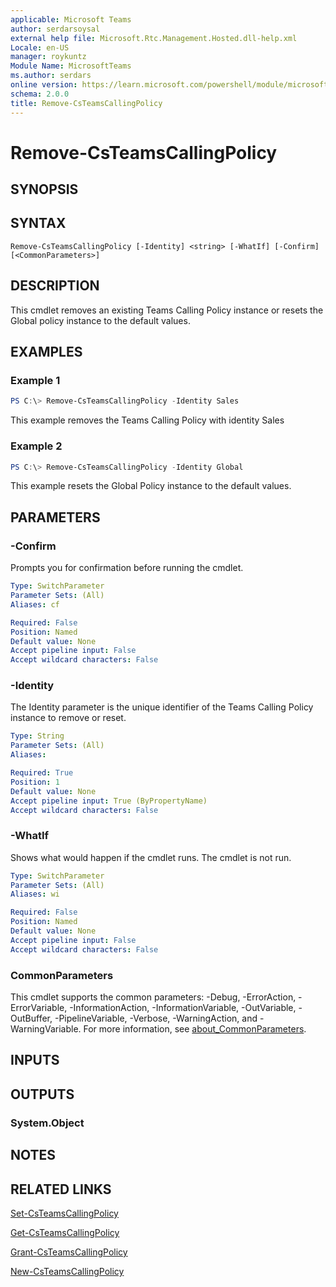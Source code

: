 ```yaml
---
applicable: Microsoft Teams
author: serdarsoysal
external help file: Microsoft.Rtc.Management.Hosted.dll-help.xml
Locale: en-US
manager: roykuntz
Module Name: MicrosoftTeams
ms.author: serdars
online version: https://learn.microsoft.com/powershell/module/microsoftteams/remove-csteamscallingpolicy
schema: 2.0.0
title: Remove-CsTeamsCallingPolicy
---
```


# Remove-CsTeamsCallingPolicy

## SYNOPSIS

## SYNTAX

```
Remove-CsTeamsCallingPolicy [-Identity] <string> [-WhatIf] [-Confirm] [<CommonParameters>]
```

## DESCRIPTION
 This cmdlet removes an existing Teams Calling Policy instance or resets the Global policy instance to the default values.

## EXAMPLES

### Example 1
```powershell
PS C:\> Remove-CsTeamsCallingPolicy -Identity Sales
```

This example removes the Teams Calling Policy with identity Sales

### Example 2
```powershell
PS C:\> Remove-CsTeamsCallingPolicy -Identity Global
```

This example resets the Global Policy instance to the default values.

## PARAMETERS

### -Confirm
Prompts you for confirmation before running the cmdlet.

```yaml
Type: SwitchParameter
Parameter Sets: (All)
Aliases: cf

Required: False
Position: Named
Default value: None
Accept pipeline input: False
Accept wildcard characters: False
```

### -Identity
 The Identity parameter is the unique identifier of the Teams Calling Policy instance to remove or reset.

```yaml
Type: String
Parameter Sets: (All)
Aliases:

Required: True
Position: 1
Default value: None
Accept pipeline input: True (ByPropertyName)
Accept wildcard characters: False
```

### -WhatIf
Shows what would happen if the cmdlet runs.
The cmdlet is not run.

```yaml
Type: SwitchParameter
Parameter Sets: (All)
Aliases: wi

Required: False
Position: Named
Default value: None
Accept pipeline input: False
Accept wildcard characters: False
```

### CommonParameters
This cmdlet supports the common parameters: -Debug, -ErrorAction, -ErrorVariable, -InformationAction, -InformationVariable, -OutVariable, -OutBuffer, -PipelineVariable, -Verbose, -WarningAction, and -WarningVariable. For more information, see [about_CommonParameters](https://go.microsoft.com/fwlink/?LinkID=113216).

## INPUTS

## OUTPUTS

### System.Object

## NOTES

## RELATED LINKS

[Set-CsTeamsCallingPolicy](https://learn.microsoft.com/powershell/module/microsoftteams/set-csteamscallingpolicy)

[Get-CsTeamsCallingPolicy](https://learn.microsoft.com/powershell/module/microsoftteams/get-csteamscallingpolicy)

[Grant-CsTeamsCallingPolicy](https://learn.microsoft.com/powershell/module/microsoftteams/grant-csteamscallingpolicy)

[New-CsTeamsCallingPolicy](https://learn.microsoft.com/powershell/module/microsoftteams/new-csteamscallingpolicy)

